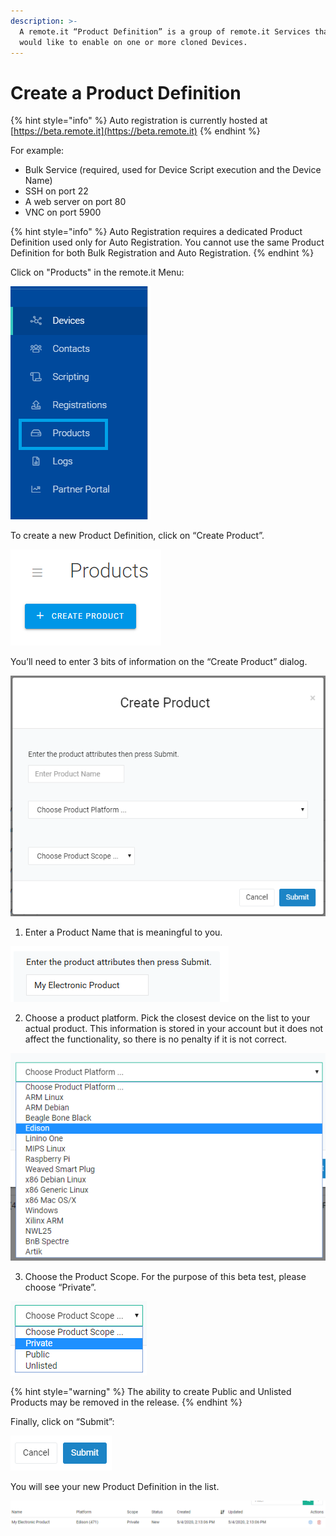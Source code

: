 ```yaml
---
description: >-
  A remote.it “Product Definition” is a group of remote.it Services that you
  would like to enable on one or more cloned Devices.
---
```


# Create a Product Definition

{% hint style="info" %}
Auto registration is currently hosted at [https://beta.remote.it](https://beta.remote.it)
{% endhint %}

For example:

* Bulk Service \(required, used for Device Script execution and the Device Name\)
* SSH on port 22
* A web server on port 80
* VNC on port 5900

{% hint style="info" %}
Auto Registration requires a dedicated Product Definition used only for Auto Registration. You cannot use the same Product Definition for both Bulk Registration and Auto Registration.
{% endhint %}

Click on "Products" in the remote.it Menu:

![](../../.gitbook/assets/image%20%28142%29.png)

To create a new Product Definition, click on “Create Product”.

![](../../.gitbook/assets/image%20%28221%29.png)

You’ll need to enter 3 bits of information on the “Create Product” dialog.

![](../../.gitbook/assets/image%20%28253%29.png)

1. Enter a Product Name that is meaningful to you.

![](../../.gitbook/assets/image%20%28474%29.png)

2. Choose a product platform.  Pick the closest device on the list to your actual product.  This information is stored in your account but it does not affect the functionality, so there is no penalty if it is not correct.

![](../../.gitbook/assets/image%20%28224%29.png)

3. Choose the Product Scope.  For the purpose of this beta test, please choose “Private”.

![](../../.gitbook/assets/image%20%28269%29.png)

{% hint style="warning" %}
The ability to create Public and Unlisted Products may be removed in the release.
{% endhint %}

Finally, click on “Submit”:

![](../../.gitbook/assets/image%20%28203%29.png)

You will see your new Product Definition in the list.

![](../../.gitbook/assets/image%20%28529%29.png)

